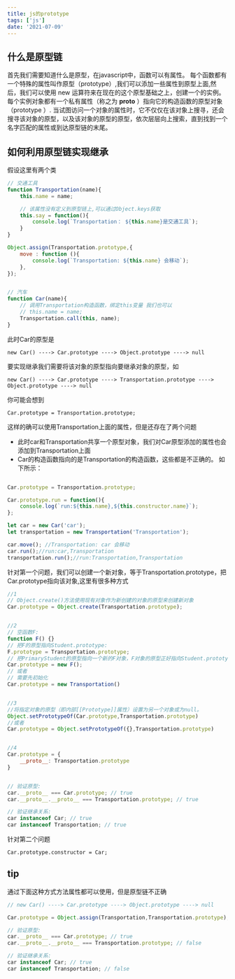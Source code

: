 ```yaml
---
title: js的prototype
tags: ['js']
date: '2021-07-09'
---
```


## 什么是原型链
首先我们需要知道什么是原型，在javascript中，函数可以有属性。 每个函数都有一个特殊的属性叫作原型（prototype）,我们可以添加一些属性到原型上面,然后，我们可以使用 new 运算符来在现在的这个原型基础之上，创建一个的实例。每个实例对象都有一个私有属性（称之为 __proto__ ）指向它的构造函数的原型对象（prototype ）.
当试图访问一个对象的属性时，它不仅仅在该对象上搜寻，还会搜寻该对象的原型，以及该对象的原型的原型，依次层层向上搜索，直到找到一个名字匹配的属性或到达原型链的末尾。

## 如何利用原型链实现继承

假设这里有两个类
```javascript
// 交通工具
function Transportation(name){
    this.name = name;

    // 该属性没有定义到原型链上,可以通过Object.keys获取
    this.say = function(){
        console.log(`Transportation： ${this.name}是交通工具`);
    }
}

Object.assign(Transportation.prototype,{
    move : function (){
        console.log(`Transportation: ${this.name} 会移动`);
    },
});


// 汽车
function Car(name){
    // 调用Transportation构造函数，绑定this变量 我们也可以
    // this.name = name;
    Transportation.call(this, name);
}
```

此时Car的原型是
```
new Car() ----> Car.prototype ----> Object.prototype ----> null
```

要实现继承我们需要将该对象的原型指向要继承对象的原型，如
```
new Car() ----> Car.prototype ----> Transportation.prototype ----> Object.prototype ----> null
```

你可能会想到

```
Car.prototype = Transportation.prototype;
```

这样的确可以使用Transportation上面的属性，但是还存在了两个问题
+ 此时car和Transportation共享一个原型对象，我们对Car原型添加的属性也会添加到Transportation上面
+ Car的构造函数指向的是Transportation的构造函数，这些都是不正确的。
如下所示：

```javascript

Car.prototype = Transportation.prototype;

Car.prototype.run = function(){
    console.log(`run:${this.name},${this.constructor.name}`);
};

let car = new Car('car');
let transportation = new Transportation('Transportation');

car.move(); //Transportation: car 会移动
car.run();//run:car,Transportation
transportation.run();//run:Transportation,Transportation
```

针对第一个问题，我们可以创建一个新对象，等于Transportation.prototype，把Car.prototype指向该对象,这里有很多种方式

```javascript
//1
// Object.create()方法使用现有对象作为新创建的对象的原型来创建新对象
Car.prototype = Object.create(Transportation.prototype);


//2
// 空函数F:
function F() {}
// 把F的原型指向Student.prototype:
F.prototype = Transportation.prototype;
// 把PrimaryStudent的原型指向一个新的F对象，F对象的原型正好指向Student.prototype:
Car.prototype = new F();
// 或者
// 需要先初始化
Car.prototype = new Transportation()


//3
//将指定对象的原型（即内部[[Prototype]]属性）设置为另一个对象或为null。
Object.setPrototypeOf(Car.prototype,Transportation.prototype)
//或者
Car.prototype = Object.setPrototypeOf({},Transportation.prototype)


//4
Car.prototype = {
    __proto__: Transportation.prototype
}


// 验证原型:
car.__proto__ === Car.prototype; // true
car.__proto__.__proto__ === Transportation.prototype; // true

// 验证继承关系:
car instanceof Car; // true
car instanceof Transportation; // true

```

针对第二个问题
```
Car.prototype.constructor = Car;
```

## tip
通过下面这种方式方法属性都可以使用，但是原型链不正确
```javascript
// new Car() ----> Car.prototype ----> Object.prototype ----> null

Car.prototype = Object.assign(Transportation,Transportation.prototype);

// 验证原型:
car.__proto__ === Car.prototype; // true
car.__proto__.__proto__ === Transportation.prototype; // false

// 验证继承关系:
car instanceof Car; // true
car instanceof Transportation; // false
```